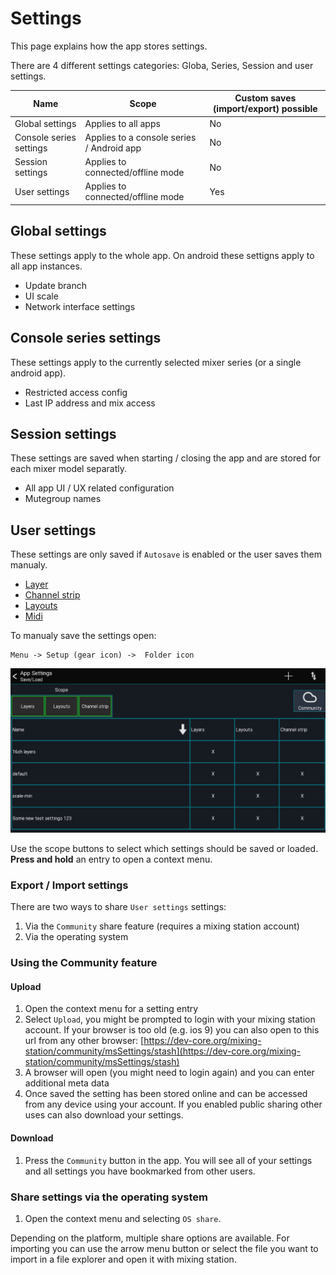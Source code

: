 # Settings
This page explains how the app stores settings.

There are 4 different settings categories: Globa, Series, Session and user settings.

| Name | Scope | Custom saves (import/export) possible |
| ---- | --- | --- |
| Global settings | Applies to all apps | No |
| Console series settings | Applies to a console series / Android app | No |
| Session settings | Applies to connected/offline mode | No |
| User settings | Applies to connected/offline mode | Yes |

## Global settings
These settings apply to the whole app. On android these settigns apply to all app instances.

- Update branch
- UI scale
- Network interface settings

## Console series settings
These settings apply to the currently selected mixer series (or a single android app).

- Restricted access config
- Last IP address and mix access


## Session settings
These settings are saved when starting / closing the app and are stored for each mixer model separatly.

- All app UI / UX related configuration
- Mutegroup names

## User settings
These settings are only saved if `Autosave` is enabled or the user saves them manualy.

- [Layer](../layers.md)
- [Channel strip](channel-strip.md)
- [Layouts](../custom-layouts.md)
- [Midi](../usb-midi.md)

To manualy save the settings open:
```
Menu -> Setup (gear icon) ->  Folder icon
```


![Settings-Manager](../img/settings-manager.png)

Use the scope buttons to select which settings should be saved or loaded.
**Press and hold** an entry to open a context menu.

### Export / Import settings
There are two ways to share `User settings` settings:

1. Via the `Community` share feature (requires a mixing station account)
2. Via the operating system


### Using the Community feature
#### Upload
1. Open the context menu for a setting entry
2. Select `Upload`, you might be prompted to login with your mixing station account.
 If your browser is too old (e.g. ios 9) you can also open to this url from any other browser: 
 [https://dev-core.org/mixing-station/community/msSettings/stash](https://dev-core.org/mixing-station/community/msSettings/stash)
3. A browser will open (you might need to login again) and you can enter additional meta data
4. Once saved the setting has been stored online and can be accessed from any device using your account. If you enabled public sharing other uses can also download your settings.

#### Download
1. Press the `Community` button in the app. You will see all of your settings and all settings you have bookmarked from other users.



### Share settings via the operating system
1) Open the context menu and selecting `OS share`.

Depending on the platform, multiple share options are available.
For importing you can use the arrow menu button or select the file you want to import in a file explorer and open it with mixing station.
